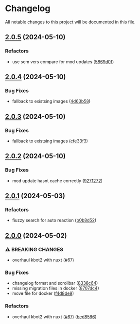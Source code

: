 # Changelog

All notable changes to this project will be documented in this file.

## [2.0.5](https://github.com/Satisfactory-KMods/kbot2/compare/v2.0.4...v2.0.5) (2024-05-10)


### Refactors

* use sem vers compare for mod updates ([5869d0f](https://github.com/Satisfactory-KMods/kbot2/commit/5869d0fdf7c5f19f762c48fbdb6689cef9f3b119))

## [2.0.4](https://github.com/Satisfactory-KMods/kbot2/compare/v2.0.3...v2.0.4) (2024-05-10)


### Bug Fixes

* fallback to existsing images ([4d63b58](https://github.com/Satisfactory-KMods/kbot2/commit/4d63b58f6b662c036c91f08c9e0713a2a954a074))

## [2.0.3](https://github.com/Satisfactory-KMods/kbot2/compare/v2.0.2...v2.0.3) (2024-05-10)


### Bug Fixes

* fallback to existsing images ([cfe33f3](https://github.com/Satisfactory-KMods/kbot2/commit/cfe33f3b4795214a251b3399c71ed0c720e1ce01))

## [2.0.2](https://github.com/Satisfactory-KMods/kbot2/compare/v2.0.1...v2.0.2) (2024-05-10)


### Bug Fixes

* mod update hasnt cache correctly ([9271272](https://github.com/Satisfactory-KMods/kbot2/commit/92712727f976a412e9e78d708ea4da9192f6373f))

## [2.0.1](https://github.com/Satisfactory-KMods/kbot2/compare/v2.0.0...v2.0.1) (2024-05-03)


### Refactors

* fiuzzy search for auto reaction ([b0b8d52](https://github.com/Satisfactory-KMods/kbot2/commit/b0b8d527c2fad18dd9af59af003d49545f6557b1))

## [2.0.0](https://github.com/Satisfactory-KMods/kbot2/compare/v1.0.0...v2.0.0) (2024-05-02)


### ⚠ BREAKING CHANGES

* overhaul kbot2 with nuxt (#67)

### Bug Fixes

* changelog format and scrollbar ([8338c64](https://github.com/Satisfactory-KMods/kbot2/commit/8338c645b125a4b3ed8f42e1300283fbbc46a0b6))
* missing migration files in docker ([8707dc4](https://github.com/Satisfactory-KMods/kbot2/commit/8707dc46535b9ee325d4f737b7b74b658214394e))
* move file for docker ([f4d8de9](https://github.com/Satisfactory-KMods/kbot2/commit/f4d8de9732d22327d246710dc8310716f83145c8))


### Refactors

* overhaul kbot2 with nuxt ([#67](https://github.com/Satisfactory-KMods/kbot2/issues/67)) ([bed8586](https://github.com/Satisfactory-KMods/kbot2/commit/bed8586111b4f591d5cdc6d89425d655f90b3723))
